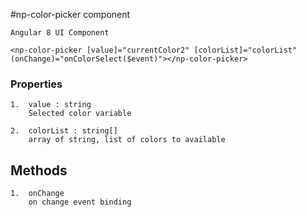 #np-color-picker component

````
Angular 8 UI Component
````

````
<np-color-picker [value]="currentColor2" [colorList]="colorList" (onChange)="onColorSelect($event)"></np-color-picker>
````

### Properties
````
1.  value : string
    Selected color variable

2.  colorList : string[]
    array of string, list of colors to available
````

## Methods
````
1.  onChange
    on change event binding
````